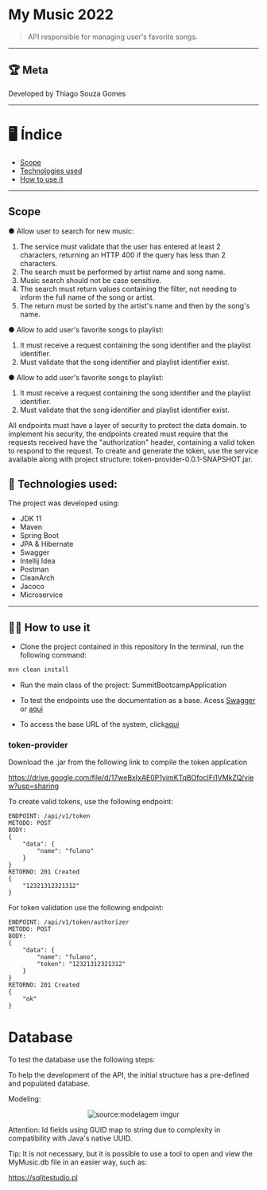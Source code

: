 # My Music 2022

> API responsible for managing user's favorite songs.
---
## 🏆 Meta

Developed by Thiago Souza Gomes


---
# 🖥️ Índice

- [Scope](#-Scope)
- [Technologies used](#-technologies-used)
- [How to use it](#-how-to-use-it)

---

## Scope

● Allow user to search for new music:
1. The service must validate that the user has entered at least 2 characters, returning an HTTP 400 if the query has less than 2 characters.
2. The search must be performed by artist name and song name.
3. Music search should not be case sensitive.
4. The search must return values containing the filter, not needing to inform the full name of the song or artist.
5. The return must be sorted by the artist's name and then by the song's name.

● Allow to add user's favorite songs to playlist:
1. It must receive a request containing the song identifier and the playlist identifier.
2. Must validate that the song identifier and playlist identifier exist.

● Allow to add user's favorite songs to playlist:
1. It must receive a request containing the song identifier and the playlist identifier.
2. Must validate that the song identifier and playlist identifier exist.

All endpoints must have a layer of security to protect the data domain. to implement his security, the endpoints created must require that the requests received have the "authorization" header, containing a valid token to respond to the request. To create and generate the token, use the service
available along with project structure: token-provider-0.0.1-SNAPSHOT.jar.


## 🚀 Technologies used:

The project was developed using:

- JDK 11
- Maven
- Spring Boot
- JPA & Hibernate
- Swagger
- Intellij Idea
- Postman
- CleanArch
- Jacoco
- Microservice

---

## 🧑‍💻 How to use it

- Clone the project contained in this repository In the terminal, run the following command:
```sh
mvn clean install
```

- Run the main class of the project: SummitBootcampApplication

- To test the endpoints use the documentation as a base.
  Acess [Swagger](http://localhost:8000/swagger-ui.html)
  or [aqui](http://localhost:8000/swagger-ui.html)

- To access the base URL of the system, click[aqui](http://localhost:8000/swagger-ui.html)


### token-provider

Download the .jar from the following link to compile the token application

https://drive.google.com/file/d/17weBxIxAE0P1yimKTqBOfocIFi1VMkZQ/view?usp=sharing

To create valid tokens, use the following endpoint:

```
ENDPOINT: /api/v1/token
METODO: POST
BODY: 
{ 
    "data": {
        "name": "fulano"
    }
}
RETORNO: 201 Created
{
    "12321312321312"
}
```

For token validation use the following endpoint:

```
ENDPOINT: /api/v1/token/authorizer
METODO: POST
BODY: 
{ 
    "data": {
        "name": "fulano",
        "token": "12321312321312"
    }
}
RETORNO: 201 Created
{
    "ok"
}
```

# Database

To test the database use the following steps:

To help the development of the API, the initial structure has a pre-defined and populated database.

Modeling:
<div align="center"><img src="https://i.imgur.com/yfMGrur.png" title="source:modelagem imgur" /></div>


Attention:
Id fields using GUID map to string due to complexity in compatibility with Java's native UUID.

Tip:
It is not necessary, but it is possible to use a tool to open and view the MyMusic.db file in an easier way, such as:

https://sqlitestudio.pl
